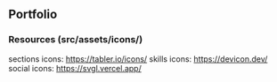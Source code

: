 ## Portfolio

### Resources (src/assets/icons/)

sections icons: https://tabler.io/icons/
skills icons: https://devicon.dev/
social icons: https://svgl.vercel.app/
